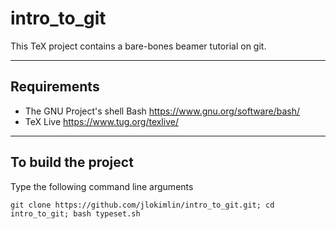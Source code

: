 # **intro\_to\_git**

This TeX project contains a bare-bones beamer tutorial on git.

-----------------------------------------------------------------------------

## Requirements
* The GNU Project's shell Bash <https://www.gnu.org/software/bash/>
* TeX Live <https://www.tug.org/texlive/>

-----------------------------------------------------------------------------

## To build the project

Type the following command line arguments
```
git clone https://github.com/jlokimlin/intro_to_git.git; cd intro_to_git; bash typeset.sh
```